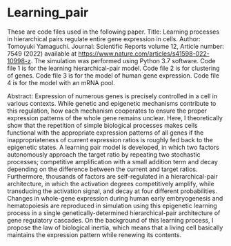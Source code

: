 # Learning_pair
These are code files used in the following paper. 
Title: Learning processes in hierarchical pairs regulate entire gene expression in cells. 
Author: Tomoyuki Yamaguchi. 
Journal: Scientific Reports volume 12, Article number: 7549 (2022) 
available at https://www.nature.com/articles/s41598-022-10998-z.
The simulation was performed using Python 3.7 software. 
Code file 1 is for the learning hierarchical-pair model. 
Code file 2 is for clustering of genes. 
Code file 3 is for the model of human gene expression. 
Code file 4 is for the model with an mRNA pool.

Abstract: Expression of numerous genes is precisely controlled in a cell in various contexts. While genetic and epigenetic mechanisms contribute to this regulation, how each mechanism cooperates to ensure the proper expression patterns of the whole gene remains unclear. Here, I theoretically show that the repetition of simple biological processes makes cells functional with the appropriate expression patterns of all genes if the inappropriateness of current expression ratios is roughly fed back to the epigenetic states. A learning pair model is developed, in which two factors autonomously approach the target ratio by repeating two stochastic processes; competitive amplification with a small addition term and decay depending on the difference between the current and target ratios. Furthermore, thousands of factors are self-regulated in a hierarchical-pair architecture, in which the activation degrees competitively amplify, while transducing the activation signal, and decay at four different probabilities. Changes in whole-gene expression during human early embryogenesis and hematopoiesis are reproduced in simulation using this epigenetic learning process in a single genetically-determined hierarchical-pair architecture of gene regulatory cascades. On the background of this learning process, I propose the law of biological inertia, which means that a living cell basically maintains the expression pattern while renewing its contents.
